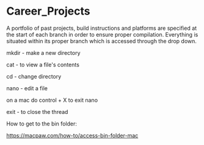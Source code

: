 # Career_Projects
A portfolio of past projects, build instructions and platforms are specified at the start of each branch in order to ensure proper compilation.  Everything is situated within its proper branch which is accessed through the drop down.


mkdir -  make a new directory

cat - to view a file's contents

cd - change directory

nano - edit a file

on a mac do control + X to exit nano

exit - to close the thread


How to get to the bin folder:

https://macpaw.com/how-to/access-bin-folder-mac